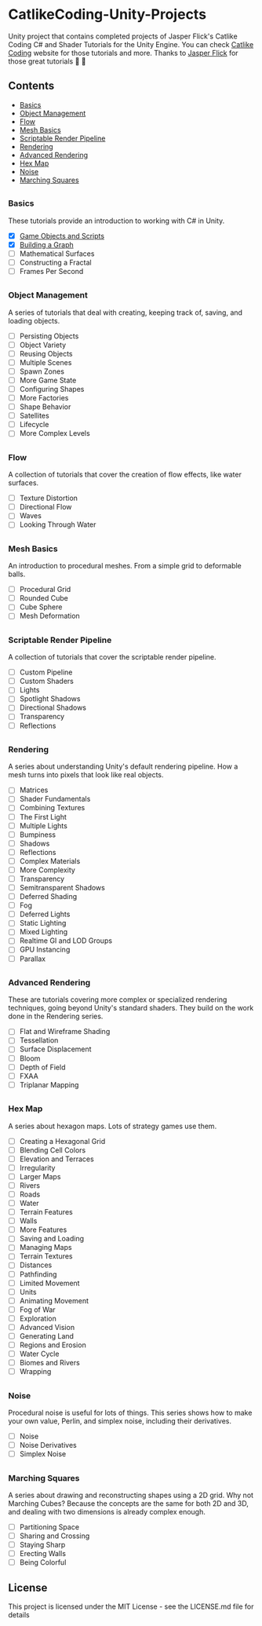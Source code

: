 # CatlikeCoding-Unity-Projects
Unity project that contains completed projects of Jasper Flick's Catlike Coding C# and Shader Tutorials for the Unity Engine.
You can check [Catlike Coding](https://catlikecoding.com/unity/tutorials/) website for those tutorials and more. Thanks to [Jasper Flick](https://catlikecoding.com/jasper-flick/) for those great tutorials :clap: :clap:

## Contents

- [Basics](https://github.com/jokerCoder01/CatlikeCoding-Unity-Projects#basics)
- [Object Management](https://github.com/jokerCoder01/CatlikeCoding-Unity-Projects#object-management)
- [Flow](https://github.com/jokerCoder01/CatlikeCoding-Unity-Projects#flow)
- [Mesh Basics](https://github.com/jokerCoder01/CatlikeCoding-Unity-Projects#mesh-basics)
- [Scriptable Render Pipeline](https://github.com/jokerCoder01/CatlikeCoding-Unity-Projects#scriptable-render-pipeline)
- [Rendering](https://github.com/jokerCoder01/CatlikeCoding-Unity-Projects#rendering)
- [Advanced Rendering](https://github.com/jokerCoder01/CatlikeCoding-Unity-Projects#advanced-rendering)
- [Hex Map](https://github.com/jokerCoder01/CatlikeCoding-Unity-Projects#hex-map)
- [Noise](https://github.com/jokerCoder01/CatlikeCoding-Unity-Projects#noise)
- [Marching Squares](https://github.com/jokerCoder01/CatlikeCoding-Unity-Projects#marching-squares)

##

### Basics
These tutorials provide an introduction to working with C# in Unity.
  - [X] [Game Objects and Scripts](https://github.com/jokerCoder01/CatlikeCoding-Unity-Projects/tree/master/CatlikeCoding/Assets/01-Basics/01-Game%20Objects%20and%20Scripts)
  - [X] [Building a Graph](https://github.com/jokerCoder01/CatlikeCoding-Unity-Projects/tree/master/CatlikeCoding/Assets/01-Basics/02-Building%20a%20Graph)
  - [ ] Mathematical Surfaces
  - [ ] Constructing a Fractal
  - [ ] Frames Per Second

##

### Object Management
A series of tutorials that deal with creating, keeping track of, saving, and loading objects.
  - [ ] Persisting Objects
  - [ ] Object Variety
  - [ ] Reusing Objects
  - [ ] Multiple Scenes
  - [ ] Spawn Zones
  - [ ] More Game State
  - [ ] Configuring Shapes
  - [ ] More Factories
  - [ ] Shape Behavior
  - [ ] Satellites
  - [ ] Lifecycle
  - [ ] More Complex Levels

##

### Flow
A collection of tutorials that cover the creation of flow effects, like water surfaces.
  - [ ] Texture Distortion
  - [ ] Directional Flow
  - [ ] Waves
  - [ ] Looking Through Water

##

### Mesh Basics
An introduction to procedural meshes. From a simple grid to deformable balls.
  - [ ] Procedural Grid
  - [ ] Rounded Cube
  - [ ] Cube Sphere
  - [ ] Mesh Deformation

##

### Scriptable Render Pipeline
A collection of tutorials that cover the scriptable render pipeline.
  - [ ] Custom Pipeline
  - [ ] Custom Shaders
  - [ ] Lights
  - [ ] Spotlight Shadows
  - [ ] Directional Shadows
  - [ ] Transparency
  - [ ] Reflections

##

### Rendering
A series about understanding Unity's default rendering pipeline. How a mesh turns into pixels that look like real objects.
  - [ ] Matrices
  - [ ] Shader Fundamentals
  - [ ] Combining Textures
  - [ ] The First Light
  - [ ] Multiple Lights
  - [ ] Bumpiness
  - [ ] Shadows
  - [ ] Reflections
  - [ ] Complex Materials
  - [ ] More Complexity
  - [ ] Transparency
  - [ ] Semitransparent Shadows
  - [ ] Deferred Shading
  - [ ] Fog
  - [ ] Deferred Lights
  - [ ] Static Lighting
  - [ ] Mixed Lighting
  - [ ] Realtime GI and LOD Groups
  - [ ] GPU Instancing
  - [ ] Parallax

##

### Advanced Rendering
These are tutorials covering more complex or specialized rendering techniques, going beyond Unity's standard shaders. They build on the work done in the Rendering series.
  - [ ] Flat and Wireframe Shading
  - [ ] Tessellation
  - [ ] Surface Displacement
  - [ ] Bloom
  - [ ] Depth of Field
  - [ ] FXAA
  - [ ] Triplanar Mapping

##

### Hex Map
A series about hexagon maps. Lots of strategy games use them.
  - [ ] Creating a Hexagonal Grid
  - [ ] Blending Cell Colors
  - [ ] Elevation and Terraces
  - [ ] Irregularity
  - [ ] Larger Maps
  - [ ] Rivers
  - [ ] Roads
  - [ ] Water
  - [ ] Terrain Features
  - [ ] Walls
  - [ ] More Features
  - [ ] Saving and Loading
  - [ ] Managing Maps
  - [ ] Terrain Textures
  - [ ] Distances
  - [ ] Pathfinding
  - [ ] Limited Movement
  - [ ] Units
  - [ ] Animating Movement
  - [ ] Fog of War
  - [ ] Exploration
  - [ ] Advanced Vision
  - [ ] Generating Land
  - [ ] Regions and Erosion
  - [ ] Water Cycle
  - [ ] Biomes and Rivers
  - [ ] Wrapping

##

### Noise
Procedural noise is useful for lots of things. This series shows how to make your own value, Perlin, and simplex noise, including their derivatives.
  - [ ] Noise
  - [ ] Noise Derivatives
  - [ ] Simplex Noise

##

### Marching Squares
A series about drawing and reconstructing shapes using a 2D grid. Why not Marching Cubes? Because the concepts are the same for both 2D and 3D, and dealing with two dimensions is already complex enough.
  - [ ] Partitioning Space
  - [ ] Sharing and Crossing
  - [ ] Staying Sharp
  - [ ] Erecting Walls
  - [ ] Being Colorful

##

## License
This project is licensed under the MIT License - see the LICENSE.md file for details

